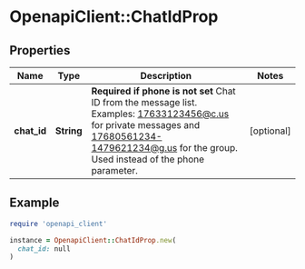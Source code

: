 # OpenapiClient::ChatIdProp

## Properties

| Name | Type | Description | Notes |
| ---- | ---- | ----------- | ----- |
| **chat_id** | **String** | **Required if phone is not set**  Chat ID from the message list. Examples: 17633123456@c.us for private messages and 17680561234-1479621234@g.us for the group. Used instead of the phone parameter. | [optional] |

## Example

```ruby
require 'openapi_client'

instance = OpenapiClient::ChatIdProp.new(
  chat_id: null
)
```

